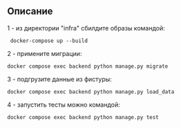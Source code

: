 ## Описание
1 - из директории "infra" сбилдите образы командой:
```
 docker-compose up --build
```
2 - примените миграции:
```
docker compose exec backend python manage.py migrate  
```
3 - подгрузите данные из фистуры:
```
docker compose exec backend python manage.py load_data  
```
4 - запустить тесты можно командой:
```
docker compose exec backend python manage.py test
```
